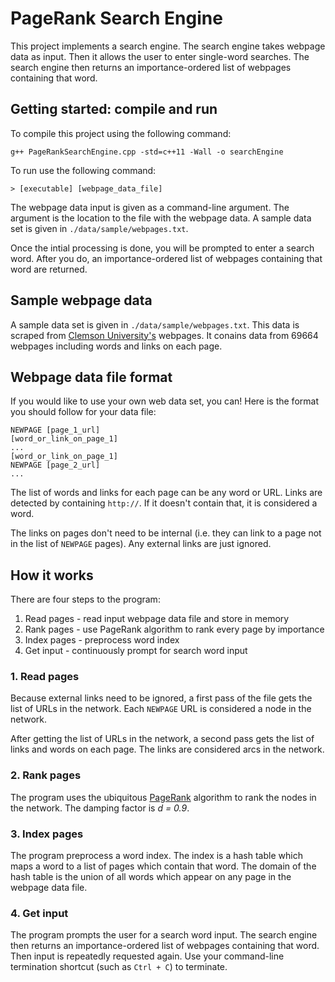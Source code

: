 # PageRank Search Engine
This project implements a search engine. The search engine takes webpage data as input. Then it allows the user to enter single-word searches. The search engine then returns an importance-ordered list of webpages containing that word.

## Getting started: compile and run
To compile this project using the following command:

```
g++ PageRankSearchEngine.cpp -std=c++11 -Wall -o searchEngine
```

To run use the following command:

```
> [executable] [webpage_data_file]
```

The webpage data input is given as a command-line argument. The argument is the location to the file with the webpage data. A sample data set is given in `./data/sample/webpages.txt`.

Once the intial processing is done, you will be prompted to enter a search word. After you do, an importance-ordered list of webpages containing that word are returned.

## Sample webpage data
A sample data set is given in `./data/sample/webpages.txt`. This data is scraped from [Clemson University's](https://clemson.edu) webpages. It conains data from 69664 webpages including words and links on each page.

## Webpage data file format
If you would like to use your own web data set, you can! Here is the format you should follow for your data file:

```
NEWPAGE [page_1_url]
[word_or_link_on_page_1]
...
[word_or_link_on_page_1]
NEWPAGE [page_2_url]
...
```

The list of words and links for each page can be any word or URL. Links are detected by containing `http://`. If it doesn't contain that, it is considered a word.

The links on pages don't need to be internal (i.e. they can link to a page not in the list of `NEWPAGE` pages). Any external links are just ignored.

## How it works
There are four steps to the program:
1. Read pages - read input webpage data file and store in memory
2. Rank pages - use PageRank algorithm to rank every page by importance
3. Index pages - preprocess word index
4. Get input - continuously prompt for search word input

### 1. Read pages
Because external links need to be ignored, a first pass of the file gets the list of URLs in the network. Each `NEWPAGE` URL is considered a node in the network.

After getting the list of URLs in the network, a second pass gets the list of links and words on each page. The links are considered arcs in the network.

### 2. Rank pages
The program uses the ubiquitous [PageRank](https://wikipedia.org/wiki/PageRank) algorithm to rank the nodes in the network. The damping factor is *d = 0.9*.

### 3. Index pages
The program preprocess a word index. The index is a hash table which maps a word to a list of pages which contain that word. The domain of the hash table is the union of all words which appear on any page in the webpage data file.

### 4. Get input
The program prompts the user for a search word input. The search engine then returns an importance-ordered list of webpages containing that word. Then input is repeatedly requested again. Use your command-line termination shortcut (such as `Ctrl + C`) to terminate.